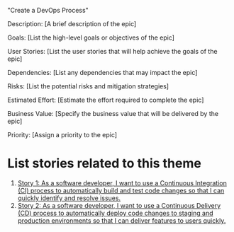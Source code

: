 "Create a DevOps Process"

Description: [A brief description of the epic]

Goals: [List the high-level goals or objectives of the epic]

User Stories: [List the user stories that will help achieve the goals of the epic]

Dependencies: [List any dependencies that may impact the epic]

Risks: [List the potential risks and mitigation strategies]

Estimated Effort: [Estimate the effort required to complete the epic]

Business Value: [Specify the business value that will be delivered by the epic]

Priority: [Assign a priority to the epic]

# List stories related to this theme
1. [Story 1: As a software developer, I want to use a Continuous Integration (CI) process to automatically build and 
test code changes so that I can quickly identify and resolve issues.](stories/story_2.1.1.md)
2. [Story 2: As a software developer, I want to use a Continuous Delivery (CD) process to automatically deploy code 
changes to staging and production environments so that I can deliver features to users quickly.](stories/story_2.1.2.md)